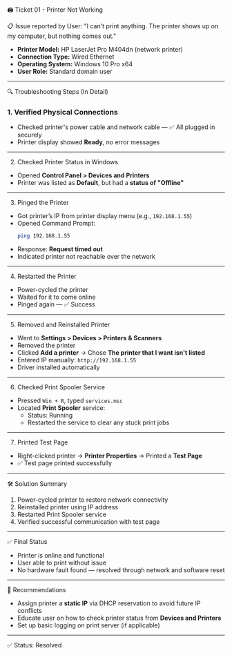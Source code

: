 
🖨️ Ticket 01 - Printer Not Working


📋 Issue reported by User:
"I can't print anything. The printer shows up on my computer, but nothing comes out."

- **Printer Model:** HP LaserJet Pro M404dn (network printer)
- **Connection Type:** Wired Ethernet
- **Operating System:** Windows 10 Pro x64
- **User Role:** Standard domain user

---

🔍 Troubleshooting Steps (In Detail)

### 1. Verified Physical Connections
- Checked printer's power cable and network cable — ✅ All plugged in securely
- Printer display showed **Ready**, no error messages

---

2. Checked Printer Status in Windows
- Opened **Control Panel > Devices and Printers**
- Printer was listed as **Default**, but had a **status of "Offline"**

---

3. Pinged the Printer
- Got printer’s IP from printer display menu (e.g., `192.168.1.55`)
- Opened Command Prompt:
  ```bash
  ping 192.168.1.55
  ```
- Response: **Request timed out**
- Indicated printer not reachable over the network

---

4. Restarted the Printer
- Power-cycled the printer
- Waited for it to come online
- Pinged again — ✅ Success

---

5. Removed and Reinstalled Printer
- Went to **Settings > Devices > Printers & Scanners**
- Removed the printer
- Clicked **Add a printer** → Chose **The printer that I want isn't listed**
- Entered IP manually: `http://192.168.1.55`
- Driver installed automatically

---

6. Checked Print Spooler Service
- Pressed `Win + R`, typed `services.msc`
- Located **Print Spooler** service:
  - Status: Running
  - Restarted the service to clear any stuck print jobs

---

7. Printed Test Page
- Right-clicked printer → **Printer Properties** → Printed a **Test Page**
- ✅ Test page printed successfully

---

🛠️ Solution Summary

1. Power-cycled printer to restore network connectivity
2. Reinstalled printer using IP address
3. Restarted Print Spooler service
4. Verified successful communication with test page

---

✅ Final Status

- Printer is online and functional
- User able to print without issue
- No hardware fault found — resolved through network and software reset

---

🧠 Recommendations

- Assign printer a **static IP** via DHCP reservation to avoid future IP conflicts
- Educate user on how to check printer status from **Devices and Printers**
- Set up basic logging on print server (if applicable)

---

 ✅ Status: Resolved

